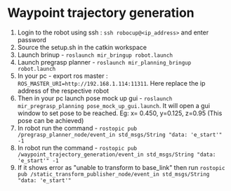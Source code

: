 # Waypoint trajectory generation
1. Login to the robot using ssh : `ssh robocup@<ip_address>` and enter password
2. Source the setup.sh in the catkin workspace
3. Launch brinup - `roslaunch mir_bringup robot.launch`
4. Launch pregrasp planner - `roslaunch mir_planning_bringup robot.launch`
5. In your pc - export ros master : `ROS_MASTER_URI=http://192.168.1.114:11311`. Here replace the ip address of the respective robot
6. Then in your pc launch pose mock up gui - `roslaunch mir_pregrasp_planning pose_mock_up_gui.launch`. It will open a gui window to set pose to be reached. Eg: x= 0.450, y=0.125, z=0.95 (This pose can be achieved)
7. In robot run the command - `rostopic pub /pregrasp_planner_node/event_in std_msgs/String "data: 'e_start'" -1`
8. In robot run the command - `rostopic pub /waypoint_trajectory_generation/event_in std_msgs/String "data: 'e_start'" -1`
9. If it shows error as "unable to transform to base_link" then run `rostopic pub /static_transform_publisher_node/event_in std_msgs/String "data: 'e_start'"`
